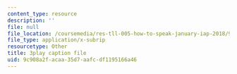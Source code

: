 ```yaml
---
content_type: resource
description: ''
file: null
file_location: /coursemedia/res-tll-005-how-to-speak-january-iap-2018/9c908a2facaa35d7aafcdf1195166a46_Unzc731iCUY.srt
file_type: application/x-subrip
resourcetype: Other
title: 3play caption file
uid: 9c908a2f-acaa-35d7-aafc-df1195166a46
---
```

